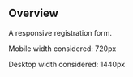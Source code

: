 ## Overview

A responsive registration form. 

Mobile width considered: 720px

Desktop width considered: 1440px